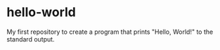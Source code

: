 # hello-world
My first repository to create a program that prints "Hello, World!" to the standard output.
